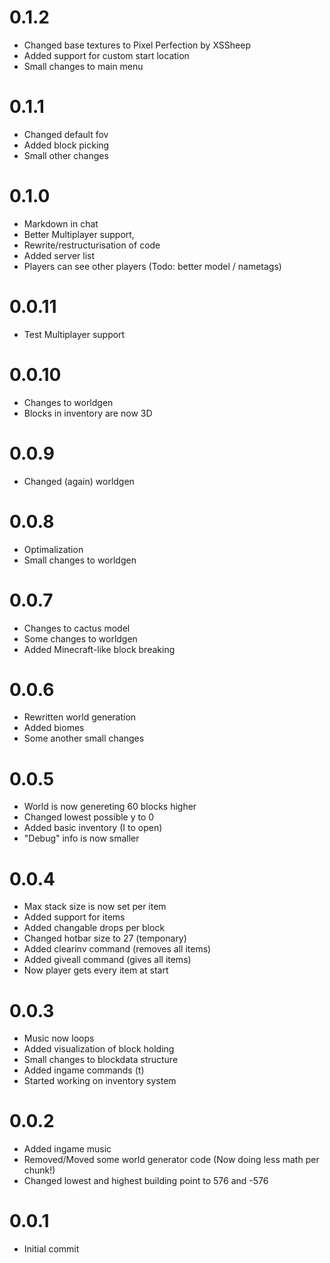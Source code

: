 # 0.1.2
- Changed base textures to Pixel Perfection by XSSheep
- Added support for custom start location
- Small changes to main menu

# 0.1.1
- Changed default fov
- Added block picking
- Small other changes

# 0.1.0
- Markdown in chat
- Better Multiplayer support,
- Rewrite/restructurisation of code
- Added server list
- Players can see other players (Todo: better model / nametags)

# 0.0.11
- Test Multiplayer support

# 0.0.10
- Changes to worldgen
- Blocks in inventory are now 3D

# 0.0.9
- Changed (again) worldgen

# 0.0.8
- Optimalization
- Small changes to worldgen

# 0.0.7
- Changes to cactus model
- Some changes to worldgen
- Added Minecraft-like block breaking

# 0.0.6
- Rewritten world generation
- Added biomes
- Some another small changes
# 0.0.5
- World is now genereting 60 blocks higher
- Changed lowest possible y to 0
- Added basic inventory (I to open)
- "Debug" info is now smaller
# 0.0.4
- Max stack size is now set per item
- Added support for items
- Added changable drops per block
- Changed hotbar size to 27 (temponary)
- Added clearinv command (removes all items)
- Added giveall command (gives all items)
- Now player gets every item at start

# 0.0.3
- Music now loops
- Added visualization of block holding
- Small changes to blockdata structure
- Added ingame commands (t)
- Started working on inventory system

# 0.0.2
- Added ingame music
- Removed/Moved some world generator code (Now doing less math per chunk!)
- Changed lowest and highest building point to 576 and -576

# 0.0.1 
- Initial commit
